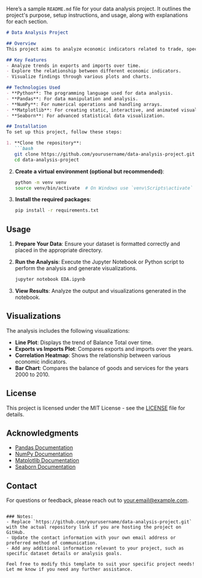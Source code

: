 Here’s a sample `README.md` file for your data analysis project. It outlines the project's purpose, setup instructions, and usage, along with explanations for each section.

```markdown
# Data Analysis Project

## Overview
This project aims to analyze economic indicators related to trade, specifically focusing on exports, imports, and the balance of goods and services over the years 2000 to 2010. The analysis involves data cleaning, exploratory data analysis (EDA), and visualization to provide insights into trade dynamics.

## Key Features
- Analyze trends in exports and imports over time.
- Explore the relationship between different economic indicators.
- Visualize findings through various plots and charts.

## Technologies Used
- **Python**: The programming language used for data analysis.
- **Pandas**: For data manipulation and analysis.
- **NumPy**: For numerical operations and handling arrays.
- **Matplotlib**: For creating static, interactive, and animated visualizations.
- **Seaborn**: For advanced statistical data visualization.

## Installation
To set up this project, follow these steps:

1. **Clone the repository**:
   ```bash
   git clone https://github.com/yourusername/data-analysis-project.git
   cd data-analysis-project
   ```

2. **Create a virtual environment (optional but recommended)**:
   ```bash
   python -m venv venv
   source venv/bin/activate  # On Windows use `venv\Scripts\activate`
   ```

3. **Install the required packages**:
   ```bash
   pip install -r requirements.txt
   ```

## Usage
1. **Prepare Your Data**: Ensure your dataset is formatted correctly and placed in the appropriate directory.

2. **Run the Analysis**: Execute the Jupyter Notebook or Python script to perform the analysis and generate visualizations.
   ```bash
   jupyter notebook EDA.ipynb
   ```

3. **View Results**: Analyze the output and visualizations generated in the notebook.

## Visualizations
The analysis includes the following visualizations:
- **Line Plot**: Displays the trend of Balance Total over time.
- **Exports vs Imports Plot**: Compares exports and imports over the years.
- **Correlation Heatmap**: Shows the relationship between various economic indicators.
- **Bar Chart**: Compares the balance of goods and services for the years 2000 to 2010.

## License
This project is licensed under the MIT License - see the [LICENSE](LICENSE) file for details.

## Acknowledgments
- [Pandas Documentation](https://pandas.pydata.org/docs/)
- [NumPy Documentation](https://numpy.org/doc/stable/)
- [Matplotlib Documentation](https://matplotlib.org/stable/contents.html)
- [Seaborn Documentation](https://seaborn.pydata.org/)

## Contact
For questions or feedback, please reach out to [your.email@example.com](mailto:your.email@example.com).
```

### Notes:
- Replace `https://github.com/yourusername/data-analysis-project.git` with the actual repository link if you are hosting the project on GitHub.
- Update the contact information with your own email address or preferred method of communication.
- Add any additional information relevant to your project, such as specific dataset details or analysis goals. 

Feel free to modify this template to suit your specific project needs! Let me know if you need any further assistance.